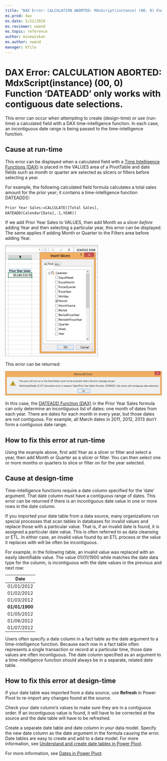 ```yaml
---
title: "DAX Error: CALCULATION ABORTED: MdxScript(instance) (00, 0) Function ‘DATEADD’ only works with contiguous date selections. | Microsoft Docs"
ms.prod: dax
ms.date: 5/22/2018
ms.reviewer: owend
ms.topic: reference
author: minewiskan
ms.author: owend
manager: kfile
---
```

# DAX Error: CALCULATION ABORTED: MdxScript(instance) (00, 0) Function ‘DATEADD’ only works with contiguous date selections.
This error can occur when attempting to create (design-time) or use (run-time) a calculated field with a DAX time-intelligence function. In each case, an incontiguous date range is being passed to the time-intelligence function.  
  
## Cause at run-time  
This error can be displayed when a calculated field with a [Time Intelligence Functions &#40;DAX&#41;](time-intelligence-functions-dax.md) is placed in the VALUES area of a PivotTable and date fields such as month or quarter are selected as slicers or filters before selecting a year.  
  
For example, the following calculated field formula calculates a total sales amount for the prior year; it contains a time-intelligence function DATEADD():  
  
`Prior Year Sales:=CALCULATE([Total Sales], DATEADD(Calendar[Date],-1,YEAR))`  
  
If we add Prior Year Sales to VALUES, then add Month as a slicer *before* adding Year and then selecting a particular year, this error can be displayed. The same applies if adding Month or Quarter to the Filters area before adding Year.  
  
![PivotTable with Month slicer](media/daxerror-pivottable-slicer-month.png "PivotTable with Month slicer")  
  
This error can be returned:  
  
![DATEADD error](media/daxerror.png "DATEADD error")  
  
In this case, the [DATEADD Function &#40;DAX&#41;](dateadd-function-dax.md) in the Prior Year Sales formula can only determine an incontiguous list of dates: one month of dates from each year. There are dates for each month in every year, but those dates are not contiguous. For example, all March dates in 2011, 2012, 2013 don’t form a contiguous date range.  
  
## How to fix this error at run-time  
Using the example above, first add Year as a slicer or filter and select a year, then add Month or Quarter as a slicer or filter. You can then select one or more months or quarters to slice or filter on for the year selected.  
  
## Cause at design-time  
Time-intelligence functions require a date column specified for the ‘date’ argument. That date column must have a contiguous range of dates. This error can be returned if there is an incontiguous date value in one or more rows in the date column.  
  
If you imported your date table from a data source, many organizations run special processes that scan tables in databases for invalid values and replace those with a particular value. That is, if an invalid date is found, it is assigned a particular date value. This is often referred to as data cleansing or ETL. In either case, an invalid value found by an ETL process or the value it replaces with will be often be incontiguous.  
  
For example, in the following table, an invalid value was replaced with an easily identifiable value. The value 01/01/1900 while matches the date data type for the column, is incontiguous with the date values in the previous and next row:  
  
|Date|  
|--------|  
|01/01/2012|  
|01/02/2012|  
|01/03/2012|  
|**01/01/1900**|  
|01/05/2012|  
|01/06/2012|  
|01/07/2012|  
  
Users often specify a date column in a fact table as the date argument to a time-intelligence function. Because each row in a fact table often represents a single transaction or record at a particular time, those date values are often incontiguous. The date column specified as an argument to a time-intelligence function should always be in a separate, related date table.  
  
## How to fix this error at design-time  
If your date table was imported from a data source, use **Refresh** in Power Pivot to re-import any changes found at the source.  
  
Check your date column’s values to make sure they are in a contiguous order. If an incontiguous value is found, it will have to be corrected at the source and the date table will have to be refreshed.  
  
Create a separate date table and date column in your data model. Specify the new date column as the date argument in the formula causing the error.  Date tables are easy to create and add to a data model. For more information, see [Understand and create date tables in Power Pivot](http://office.microsoft.com/excel-help/understand-and-create-date-tables-in-power-pivot-in-excel-2013-HA104139621.aspx?CTT=5&origin=HA104146216).  
  
For more information, see [Dates in Power Pivot](http://office.microsoft.com/en-us/excel-help/dates-in-power-pivot-HA102836917.aspx?CTT=5&origin=HA104220543).  
  
